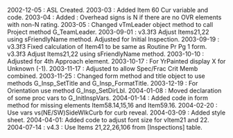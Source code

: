 2002-12-05 : ASL Created.2003-03 : Added Item 60 Cur variable and code.2003-04 : Added :  Overhead signs is N if there are no OVR elements with non-N rating.2003-05 : Changed vTmLeader object method to call Project method G_TeamLeader.2003-09-01 : v3.3f3 Adjust Items21,22 using sFriendlyName method. Adjusted for Initial Inspection.2003-09-19 : v3.3f3 Fixed calculation of Item41 to be same as Routine Pr Pg 1 form. v3.3f3 Adjust Items21,22 using sFriendlyName method.2003-10-10 : Adjusted for 4th Approach element.2003-10-17 : For YrPainted display X for Unknown (-1).2003-11-17 : Adjusted to allow Spec/Frac Crit Memb combined.2003-11-25 : Changed form method and title object to use methods G_Insp_SetTitle and G_Insp_FormatTitle.2003-12-19 : For Orientation use method G_Insp_SetDirLbl.2004-01-08 : Moved declaration of some proc vars to G_InitInspVars.2004-01-14 : Added code in form method for missing elements Item58.14,15,16 and Item59.16.2004-02-20 : Use vars vs(NE/SW)SideWlkCurb for curb reveal.2004-03-09 : Added style sheet.2004-04-01: Added code to adjust font size for vItem21 and 22.2004-07-14 : v4.3 : Use Items 21,22,26,106 from [Inspections] table.